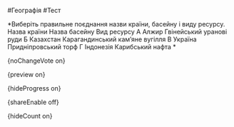 #Географія #Тест

*Виберіть правильне поєднання назви країни, басейну і виду ресурсу.      Назва країни Назва басейну Вид ресурсу   А Алжир Гвінейський уранові руди   Б Казахстан Карагандинський кам’яне вугілля   В Україна Придніпровський торф   Г Індонезія Карибський нафта   *

{noChangeVote on}

{preview on}

{hideProgress on}

{shareEnable off}

{hideCount on}


